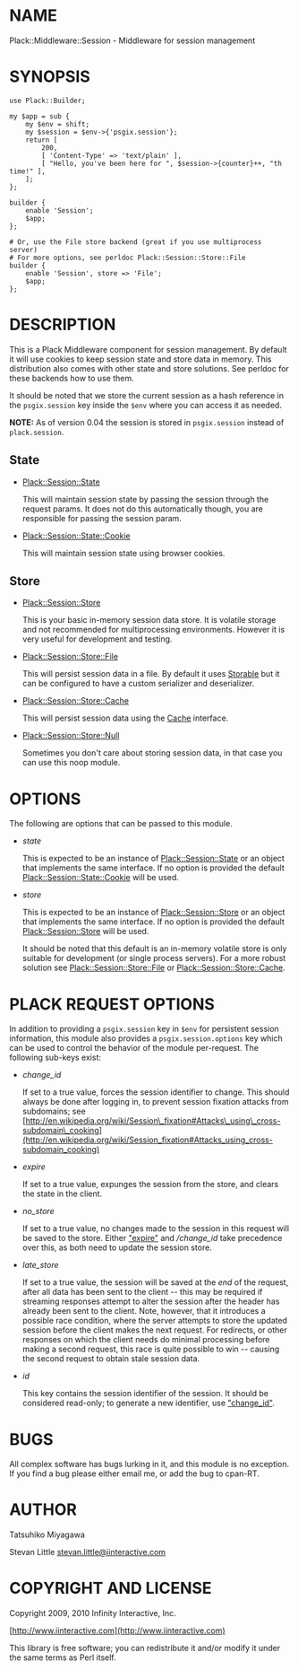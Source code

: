 # NAME

Plack::Middleware::Session - Middleware for session management

# SYNOPSIS

    use Plack::Builder;

    my $app = sub {
        my $env = shift;
        my $session = $env->{'psgix.session'};
        return [
            200,
            [ 'Content-Type' => 'text/plain' ],
            [ "Hello, you've been here for ", $session->{counter}++, "th time!" ],
        ];
    };

    builder {
        enable 'Session';
        $app;
    };

    # Or, use the File store backend (great if you use multiprocess server)
    # For more options, see perldoc Plack::Session::Store::File
    builder {
        enable 'Session', store => 'File';
        $app;
    };

# DESCRIPTION

This is a Plack Middleware component for session management. By
default it will use cookies to keep session state and store data in
memory. This distribution also comes with other state and store
solutions. See perldoc for these backends how to use them.

It should be noted that we store the current session as a hash
reference in the `psgix.session` key inside the `$env` where you can
access it as needed.

**NOTE:** As of version 0.04 the session is stored in `psgix.session`
instead of `plack.session`.

## State

- [Plack::Session::State](https://metacpan.org/pod/Plack::Session::State)

    This will maintain session state by passing the session through
    the request params. It does not do this automatically though,
    you are responsible for passing the session param.

- [Plack::Session::State::Cookie](https://metacpan.org/pod/Plack::Session::State::Cookie)

    This will maintain session state using browser cookies.

## Store

- [Plack::Session::Store](https://metacpan.org/pod/Plack::Session::Store)

    This is your basic in-memory session data store. It is volatile storage
    and not recommended for multiprocessing environments. However it is
    very useful for development and testing.

- [Plack::Session::Store::File](https://metacpan.org/pod/Plack::Session::Store::File)

    This will persist session data in a file. By default it uses
    [Storable](https://metacpan.org/pod/Storable) but it can be configured to have a custom serializer and
    deserializer.

- [Plack::Session::Store::Cache](https://metacpan.org/pod/Plack::Session::Store::Cache)

    This will persist session data using the [Cache](https://metacpan.org/pod/Cache) interface.

- [Plack::Session::Store::Null](https://metacpan.org/pod/Plack::Session::Store::Null)

    Sometimes you don't care about storing session data, in that case
    you can use this noop module.

# OPTIONS

The following are options that can be passed to this module.

- _state_

    This is expected to be an instance of [Plack::Session::State](https://metacpan.org/pod/Plack::Session::State) or an
    object that implements the same interface. If no option is provided
    the default [Plack::Session::State::Cookie](https://metacpan.org/pod/Plack::Session::State::Cookie) will be used.

- _store_

    This is expected to be an instance of [Plack::Session::Store](https://metacpan.org/pod/Plack::Session::Store) or an
    object that implements the same interface. If no option is provided
    the default [Plack::Session::Store](https://metacpan.org/pod/Plack::Session::Store) will be used.

    It should be noted that this default is an in-memory volatile store
    is only suitable for development (or single process servers). For a
    more robust solution see [Plack::Session::Store::File](https://metacpan.org/pod/Plack::Session::Store::File) or
    [Plack::Session::Store::Cache](https://metacpan.org/pod/Plack::Session::Store::Cache).

# PLACK REQUEST OPTIONS

In addition to providing a `psgix.session` key in `$env` for
persistent session information, this module also provides a
`psgix.session.options` key which can be used to control the behavior
of the module per-request.  The following sub-keys exist:

- _change\_id_

    If set to a true value, forces the session identifier to change.  This
    should always be done after logging in, to prevent session fixation
    attacks from subdomains; see
    [http://en.wikipedia.org/wiki/Session\_fixation#Attacks\_using\_cross-subdomain\_cooking](http://en.wikipedia.org/wiki/Session_fixation#Attacks_using_cross-subdomain_cooking)

- _expire_

    If set to a true value, expunges the session from the store, and clears
    the state in the client.

- _no\_store_

    If set to a true value, no changes made to the session in this request
    will be saved to the store.  Either ["expire"](#expire) and _/change\_id_ take
    precedence over this, as both need to update the session store.

- _late\_store_

    If set to a true value, the session will be saved at the _end_ of the
    request, after all data has been sent to the client -- this may be
    required if streaming responses attempt to alter the session after the
    header has already been sent to the client.  Note, however, that it
    introduces a possible race condition, where the server attempts to store
    the updated session before the client makes the next request.  For
    redirects, or other responses on which the client needs do minimal
    processing before making a second request, this race is quite possible
    to win -- causing the second request to obtain stale session data.

- _id_

    This key contains the session identifier of the session.  It should be
    considered read-only; to generate a new identifier, use ["change\_id"](#change_id).

# BUGS

All complex software has bugs lurking in it, and this module is no
exception. If you find a bug please either email me, or add the bug
to cpan-RT.

# AUTHOR

Tatsuhiko Miyagawa

Stevan Little <stevan.little@iinteractive.com>

# COPYRIGHT AND LICENSE

Copyright 2009, 2010 Infinity Interactive, Inc.

[http://www.iinteractive.com](http://www.iinteractive.com)

This library is free software; you can redistribute it and/or modify
it under the same terms as Perl itself.

